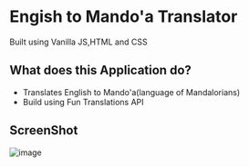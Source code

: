 # Engish to Mando'a Translator

Built using Vanilla JS,HTML and CSS

## What does this Application do?
 - Translates English to Mando'a(language of Mandalorians)
 - Build using Fun Translations API

## ScreenShot
![image](https://github.com/rahul0x00/mandalorian-mandoa-speak/assets/104289350/bdf7d55b-33d1-4651-be03-5b25128e776b)
